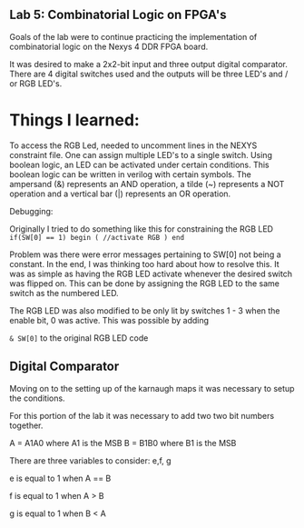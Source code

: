 ## Lab 5: Combinatorial Logic on FPGA's 

Goals of the lab were to continue practicing the implementation of combinatorial logic on the Nexys 4 DDR FPGA board. 

It was desired to make a 2x2-bit input and three output digital comparator. There are 4 digital switches used and the outputs will be three LED's and / or RGB LED's. 

# Things I learned: 

To access the RGB Led, needed to uncomment lines in the NEXYS constraint file. One can assign multiple LED's to a single switch. Using boolean logic, an LED can be activated under certain conditions. This boolean logic can be written in verilog with certain symbols. The ampersand (&) represents an AND operation, a tilde (~) represents a NOT operation and a vertical bar (|) represents an OR operation. 

Debugging: 

Originally I tried to do something like this for constraining the RGB LED
`
if(SW[0] == 1) begin
(
//activate RGB
)
end
`

Problem was there were error messages pertaining to SW[0] not being a constant. In the end, I was thinking too hard about how to resolve this. It was as simple as having the RGB LED activate whenever the desired switch was flipped on. This can be done by assigning the RGB LED to the same switch as the numbered LED. 

The RGB LED was also modified to be only lit by switches 1 - 3 when the enable bit, 0 was active. This was possible by adding 

`& SW[0]` to the original RGB LED code 


## Digital Comparator 
Moving on to the setting up of the karnaugh maps it was necessary to setup the conditions. 

For this portion of the lab it was necessary to add two two bit numbers together. 

A = A1A0 where A1 is the MSB
B = B1B0 where B1 is the MSB

There are three variables to consider: e,f, g

e is equal to 1 when A == B

f is equal to 1 when A > B

g is equal to 1 when B < A 

